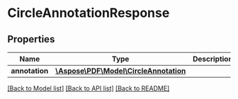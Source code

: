 # CircleAnnotationResponse

## Properties
Name | Type | Description | Notes
------------ | ------------- | ------------- | -------------
**annotation** | [**\Aspose\PDF\Model\CircleAnnotation**](CircleAnnotation.md) |  | [optional] 

[[Back to Model list]](../README.md#documentation-for-models) [[Back to API list]](../README.md#documentation-for-api-endpoints) [[Back to README]](../README.md)


